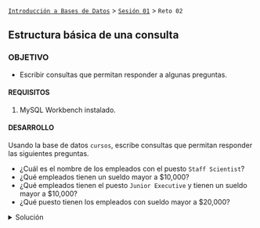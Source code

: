 [`Introducción a Bases de Datos`](../../Readme.md) > [`Sesión 01`](../Readme.md) > `Reto 02`
	
## Estructura básica de una consulta

### OBJETIVO 

- Escribir consultas que permitan responder a algunas preguntas.

#### REQUISITOS 

1. MySQL Workbench instalado.

#### DESARROLLO

Usando la base de datos `cursos`, escribe consultas que permitan responder las siguientes preguntas.

- ¿Cuál es el nombre de los empleados con el puesto `Staff Scientist`?
- ¿Qué empleados tienen un sueldo mayor a $10,000?
- ¿Qué empleados tienen el puesto `Junior Executive` y tienen un sueldo mayor a $10,000?
- ¿Qué puesto tienen los empleados con sueldo mayor a $20,000?

<details><summary>Solución</summary>
<p>

- ¿En qué fecha se entrega la Práctica 1?

   ```sql
   SELECT fecha_entrega
   FROM Actividad
   WHERE nombre = 'Práctica 1`;
   ```
   ![imagen](imagenes/s1-wr21.png)

- ¿Cuál es la liga al repositorio de la Tarea 2?

   ```sql
   SELECT repositorio
   FROM Actividad
   WHERE nombre = 'Tarea 2`;
   ```
   ![imagen](imagenes/s1-wr22.png)
   
- ¿Cuál es el horario de los grupos con clave de curso 5001?

   ```sql
   SELECT horario
   FROM Grupo
   WHERE curso = 5001;
   ```
   ![imagen](imagenes/s1-wr23.png) 
   
- ¿Cuál es la fecha de inicio de los grupos con clave de curso 4001 durante el semestre 2019-1?

   ```sql
   SELECT fecha_inicio
   FROM Grupo
   WHERE curso = 4001
     AND semestre = '2019-1';
   ```
   ![imagen](imagenes/s1-wr24.png)
   
- ¿Cuál es el correo de los usuarios Karla, Adriana y Javier?

   ```sql
   SELECT correo
   FROM Usuario
   WHERE nombre IN ('Karla', 'Adriana', 'Javier');
   ```
   ![imagen](imagenes/s1-wr25.png)

</p>
</details> 
